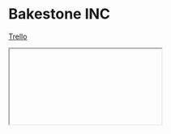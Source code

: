 # Bakestone INC

<a href="https://trello.com/b/3IgCvohb/pva" target='blank'>Trello</a>
<iframe href="https://trello.com/b/3IgCvohb/pva">
